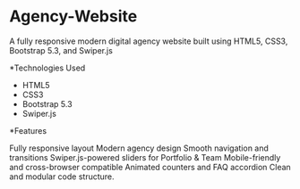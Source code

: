 # Agency-Website
A fully responsive modern digital agency website built using HTML5, CSS3, Bootstrap 5.3, and Swiper.js

*Technologies Used
- HTML5
- CSS3
- Bootstrap 5.3
- Swiper.js

*Features

   Fully responsive layout
   Modern agency design
   Smooth navigation and transitions
   Swiper.js-powered sliders for Portfolio & Team
   Mobile-friendly and cross-browser compatible
   Animated counters and FAQ accordion
   Clean and modular code structure.

